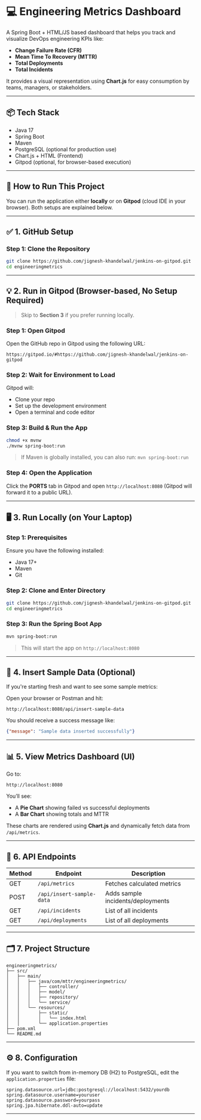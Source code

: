 
# 💻 Engineering Metrics Dashboard

A Spring Boot + HTML/JS based dashboard that helps you track and visualize DevOps engineering KPIs like:

- **Change Failure Rate (CFR)**
- **Mean Time To Recovery (MTTR)**
- **Total Deployments**
- **Total Incidents**

It provides a visual representation using **Chart.js** for easy consumption by teams, managers, or stakeholders.

---

## 📦 Tech Stack

- Java 17
- Spring Boot
- Maven
- PostgreSQL (optional for production use)
- Chart.js + HTML (Frontend)
- Gitpod (optional, for browser-based execution)

---

## 🚀 How to Run This Project

You can run the application either **locally** or on **Gitpod** (cloud IDE in your browser). Both setups are explained below.

---

## ✅ 1. GitHub Setup

### Step 1: Clone the Repository

```bash
git clone https://github.com/jignesh-khandelwal/jenkins-on-gitpod.git
cd engineeringmetrics
````

---

## 💡 2. Run in Gitpod (Browser-based, No Setup Required)

> Skip to **Section 3** if you prefer running locally.

### Step 1: Open Gitpod

Open the GitHub repo in Gitpod using the following URL:

```
https://gitpod.io/#https://github.com/jignesh-khandelwal/jenkins-on-gitpod
```

### Step 2: Wait for Environment to Load

Gitpod will:

* Clone your repo
* Set up the development environment
* Open a terminal and code editor

### Step 3: Build & Run the App

```bash
chmod +x mvnw
./mvnw spring-boot:run
```

> If Maven is globally installed, you can also run:
> `mvn spring-boot:run`

### Step 4: Open the Application

Click the **PORTS** tab in Gitpod and open `http://localhost:8080` (Gitpod will forward it to a public URL).

---

## 🖥️ 3. Run Locally (on Your Laptop)

### Step 1: Prerequisites

Ensure you have the following installed:

* Java 17+
* Maven
* Git

### Step 2: Clone and Enter Directory

```bash
git clone https://github.com/jignesh-khandelwal/jenkins-on-gitpod.git
cd engineeringmetrics
```

### Step 3: Run the Spring Boot App

```bash
mvn spring-boot:run
```

> This will start the app on `http://localhost:8080`

---

## 🧪 4. Insert Sample Data (Optional)

If you're starting fresh and want to see some sample metrics:

Open your browser or Postman and hit:

```
http://localhost:8080/api/insert-sample-data
```

You should receive a success message like:

```json
{"message": "Sample data inserted successfully"}
```

---

## 📊 5. View Metrics Dashboard (UI)

Go to:

```
http://localhost:8080
```

You’ll see:

* A **Pie Chart** showing failed vs successful deployments
* A **Bar Chart** showing totals and MTTR

These charts are rendered using **Chart.js** and dynamically fetch data from `/api/metrics`.

---

## 📡 6. API Endpoints

| Method | Endpoint                  | Description                       |
| ------ | ------------------------- | --------------------------------- |
| GET    | `/api/metrics`            | Fetches calculated metrics        |
| POST   | `/api/insert-sample-data` | Adds sample incidents/deployments |
| GET    | `/api/incidents`          | List of all incidents             |
| GET    | `/api/deployments`        | List of all deployments           |

---

## 🗂️ 7. Project Structure

```
engineeringmetrics/
├── src/
│   ├── main/
│   │   ├── java/com/mttr/engineeringmetrics/
│   │   │   ├── controller/
│   │   │   ├── model/
│   │   │   ├── repository/
│   │   │   └── service/
│   │   └── resources/
│   │       ├── static/
│   │       │   └── index.html
│   │       └── application.properties
├── pom.xml
└── README.md
```

---

## ⚙️ 8. Configuration

If you want to switch from in-memory DB (H2) to PostgreSQL, edit the `application.properties` file:

```properties
spring.datasource.url=jdbc:postgresql://localhost:5432/yourdb
spring.datasource.username=youruser
spring.datasource.password=yourpass
spring.jpa.hibernate.ddl-auto=update
```

---